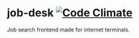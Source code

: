 # job-desk [![Code Climate](https://codeclimate.com/github/alv-ch/job-desk/badges/gpa.svg)](https://codeclimate.com/github/alv-ch/job-desk)
Job search frontend made for internet terminals.

